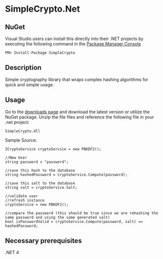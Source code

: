 # SimpleCrypto.Net

## NuGet

Visual Studio users can install this directly into their .NET projects by executing the following command in the [Package Manager Console](http://docs.nuget.org/docs/start-here/using-the-package-manager-console)

    PM> Install-Package SimpleCrypto

## Description

Simple cryptography library that wraps complex hashing algorithms for quick and simple usage. 

## Usage

Go to the [downloads page](https://github.com/Mixmasterxp/SimpleCrypto.net/downloads) and download the latest version or utilize the NuGet package.
Unzip the file files and reference the following file in your .net project:

	SimpleCrypto.dll

Sample Source:

    ICryptoService cryptoService = new PBKDF2();

    //New User
    string password = "password";

    //save this hash to the database
    string hashedPassword = cryptoService.Compute(password);

    //save this salt to the database
    string salt = cryptoService.Salt;
            
    //validate user
    //refresh instance
    cryptoService = new PBKDF2();

    //compare the password (this should be true since we are rehashing the same password and using the same generated salt)
    bool isPasswordValid = cryptoService.Compute(password, salt) == hashedPassword;
	
## Necessary prerequisites

.NET 4
